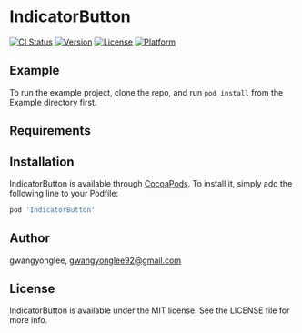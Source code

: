 # IndicatorButton

[![CI Status](https://img.shields.io/travis/gwangyonglee/IndicatorButton.svg?style=flat)](https://travis-ci.org/gwangyonglee/IndicatorButton)
[![Version](https://img.shields.io/cocoapods/v/IndicatorButton.svg?style=flat)](https://cocoapods.org/pods/IndicatorButton)
[![License](https://img.shields.io/cocoapods/l/IndicatorButton.svg?style=flat)](https://cocoapods.org/pods/IndicatorButton)
[![Platform](https://img.shields.io/cocoapods/p/IndicatorButton.svg?style=flat)](https://cocoapods.org/pods/IndicatorButton)

## Example

To run the example project, clone the repo, and run `pod install` from the Example directory first.

## Requirements

## Installation

IndicatorButton is available through [CocoaPods](https://cocoapods.org). To install
it, simply add the following line to your Podfile:

```ruby
pod 'IndicatorButton'
```

## Author

gwangyonglee, gwangyonglee92@gmail.com

## License

IndicatorButton is available under the MIT license. See the LICENSE file for more info.
